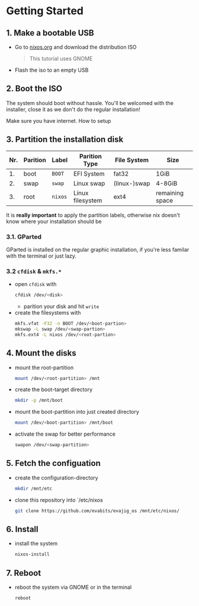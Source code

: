 # Getting Started

## 1. Make a bootable USB

- Go to [nixos.org](https://nixos.org/download) and download the distribution ISO
  > This tutorial uses GNOME
- Flash the iso to an empty USB

## 2. Boot the ISO

The system should boot without hassle. You'll be welcomed with the installer, close it as we don't do the regular installation!

Make sure you have internet. How to setup 

## 3. Partition the installation disk

| Nr. | Parition | Label   | Parition Type    | File System  | Size            |
| --- | -------- | ------- | ---------------- | ------------ | --------------- |
| 1.  | boot     | `BOOT`  | EFI System       | fat32        | 1GiB            |
| 2.  | swap     | `swap`  | Linux swap       | (linux-)swap | 4-8GiB          |
| 3.  | root     | `nixos` | Linux filesystem | ext4         | remaining space |

It is **really important** to apply the partition labels, otherwise nix doesn't know where your installation should be

### 3.1. GParted

GParted is installed on the regular graphic installation, if you're less familar with the terminal or just lazy.

### 3.2 `cfdisk` & `mkfs.*`

- open `cfdisk` with
  ```bash
  cfdisk /dev/<disk>
  ```
  - parition your disk and hit `write`
- create the filesystems with
  ```bash
  mkfs.vfat -F32 -n BOOT /dev/<boot-partion>
  mkswap -L swap /dev/<swap-partion>
  mkfs.ext4 -L nixos /dev/<root-partion>
  ```

## 4. Mount the disks

- mount the root-partition
  ```bash
  mount /dev/<root-partition> /mnt
  ```
- create the boot-target directory
  ```bash
  mkdir -p /mnt/boot
  ```
- mount the boot-partition into just created directory
  ```bash
  mount /dev/<boot-partition> /mnt/boot
  ```
- activate the swap for better performance
  ```bash
  swapon /dev/<swap-partition>
  ```

## 5. Fetch the configuation

- create the configuration-directory
  ```bash
  mkdir /mnt/etc
  ```
- clone this repository into `/etc/nixos
  ```bash
  git clone https://github.com/evabits/evajig_os /mnt/etc/nixos/
  ```

## 6. Install

- install the system
  ```bash
  nixos-install
  ```

## 7. Reboot

- reboot the system via GNOME or in the terminal
  ```bash
  reboot
  ```